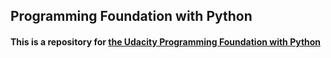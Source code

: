 ## Programming Foundation with Python
#### This is a repository for [the Udacity Programming Foundation with Python](https://www.udacity.com/course/programming-foundations-with-python--ud036)
